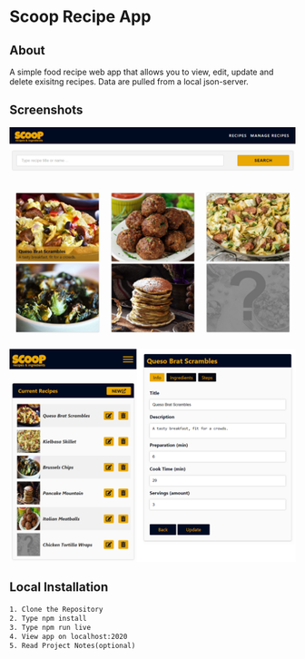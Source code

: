 # Scoop Recipe App

## About
A simple food recipe web app that allows you to view, edit, update and delete exisitng recipes. Data are pulled from a local json-server.

## Screenshots

![ScreenShot](/screenshots/xshotMain.png)

![ScreenShot](/screenshots/xshotMobile.png)

## Local Installation

```
1. Clone the Repository
2. Type npm install
3. Type npm run live
4. View app on localhost:2020
5. Read Project Notes(optional)

```

